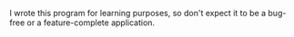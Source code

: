 I wrote this program for learning purposes, so don't expect it to be a
bug-free or a feature-complete application.
